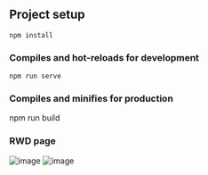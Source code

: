 ## Project setup

```
npm install
```

### Compiles and hot-reloads for development

```
npm run serve
```

### Compiles and minifies for production

npm run build

### RWD page
![image](https://github.com/Neura-Shadow/Vue/blob/main/Desktop.gif) 
![image](https://github.com/Neura-Shadow/Vue/blob/main/mobile.gif)

